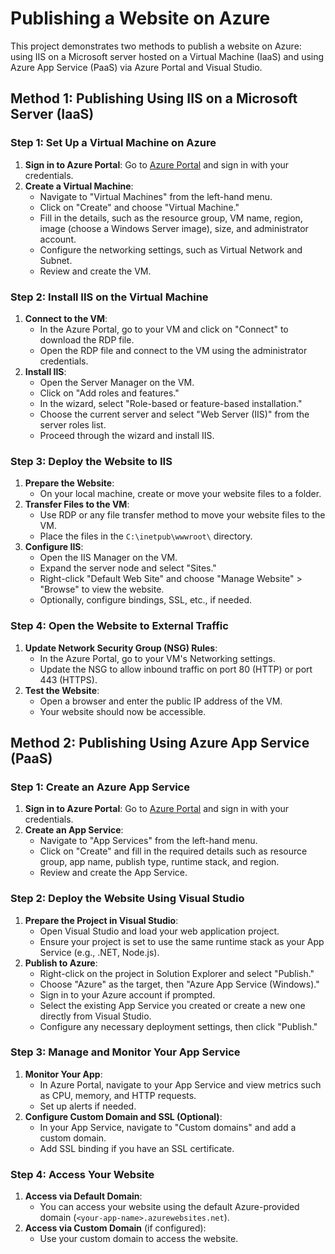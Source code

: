 # Publishing a Website on Azure

This project demonstrates two methods to publish a website on Azure: using IIS on a Microsoft server hosted on a Virtual Machine (IaaS) and using Azure App Service (PaaS) via Azure Portal and Visual Studio.

## Method 1: Publishing Using IIS on a Microsoft Server (IaaS)

### Step 1: Set Up a Virtual Machine on Azure
1. **Sign in to Azure Portal**: Go to [Azure Portal](https://portal.azure.com) and sign in with your credentials.
2. **Create a Virtual Machine**:
   - Navigate to "Virtual Machines" from the left-hand menu.
   - Click on "Create" and choose "Virtual Machine."
   - Fill in the details, such as the resource group, VM name, region, image (choose a Windows Server image), size, and administrator account.
   - Configure the networking settings, such as Virtual Network and Subnet.
   - Review and create the VM.

### Step 2: Install IIS on the Virtual Machine
1. **Connect to the VM**:
   - In the Azure Portal, go to your VM and click on "Connect" to download the RDP file.
   - Open the RDP file and connect to the VM using the administrator credentials.
2. **Install IIS**:
   - Open the Server Manager on the VM.
   - Click on "Add roles and features."
   - In the wizard, select "Role-based or feature-based installation."
   - Choose the current server and select "Web Server (IIS)" from the server roles list.
   - Proceed through the wizard and install IIS.

### Step 3: Deploy the Website to IIS
1. **Prepare the Website**:
   - On your local machine, create or move your website files to a folder.
2. **Transfer Files to the VM**:
   - Use RDP or any file transfer method to move your website files to the VM.
   - Place the files in the `C:\inetpub\wwwroot\` directory.
3. **Configure IIS**:
   - Open the IIS Manager on the VM.
   - Expand the server node and select "Sites."
   - Right-click "Default Web Site" and choose "Manage Website" > "Browse" to view the website.
   - Optionally, configure bindings, SSL, etc., if needed.

### Step 4: Open the Website to External Traffic
1. **Update Network Security Group (NSG) Rules**:
   - In the Azure Portal, go to your VM's Networking settings.
   - Update the NSG to allow inbound traffic on port 80 (HTTP) or port 443 (HTTPS).
2. **Test the Website**:
   - Open a browser and enter the public IP address of the VM.
   - Your website should now be accessible.

## Method 2: Publishing Using Azure App Service (PaaS)

### Step 1: Create an Azure App Service
1. **Sign in to Azure Portal**: Go to [Azure Portal](https://portal.azure.com) and sign in with your credentials.
2. **Create an App Service**:
   - Navigate to "App Services" from the left-hand menu.
   - Click on "Create" and fill in the required details such as resource group, app name, publish type, runtime stack, and region.
   - Review and create the App Service.

### Step 2: Deploy the Website Using Visual Studio
1. **Prepare the Project in Visual Studio**:
   - Open Visual Studio and load your web application project.
   - Ensure your project is set to use the same runtime stack as your App Service (e.g., .NET, Node.js).
2. **Publish to Azure**:
   - Right-click on the project in Solution Explorer and select "Publish."
   - Choose "Azure" as the target, then "Azure App Service (Windows)."
   - Sign in to your Azure account if prompted.
   - Select the existing App Service you created or create a new one directly from Visual Studio.
   - Configure any necessary deployment settings, then click "Publish."

### Step 3: Manage and Monitor Your App Service
1. **Monitor Your App**:
   - In Azure Portal, navigate to your App Service and view metrics such as CPU, memory, and HTTP requests.
   - Set up alerts if needed.
2. **Configure Custom Domain and SSL (Optional)**:
   - In your App Service, navigate to "Custom domains" and add a custom domain.
   - Add SSL binding if you have an SSL certificate.

### Step 4: Access Your Website
1. **Access via Default Domain**:
   - You can access your website using the default Azure-provided domain (`<your-app-name>.azurewebsites.net`).
2. **Access via Custom Domain** (if configured):
   - Use your custom domain to access the website.

